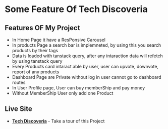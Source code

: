 # Some Feature Of Tech Discoveria

## Features OF My Project
+ In Home Page it have a ResPonsive Carousel
+ In products Page a search bar is implemneted, by using this you search products by their tags
+ Data is loaded with tanstack query, after any intaraction data will refetch by using tanstack query
+ Every Products card intaract able by user, user can upvote, downvote, report of any products
+ Dashboard Page are Private without log in user cannot go to dashboard routes
+ In User Profile page, User can buy memberShip and pay money
+ Without MemberShip User only add one Product

## Live Site

- __[Tech Discoveria](https://tech-discoveria.web.app/)__ - Take a tour of this Project
